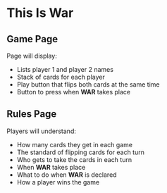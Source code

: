 # This Is War

## Game Page

<p> Page will display: </p>

- Lists player 1 and player 2 names
- Stack of cards for each player
- Play button that flips both cards at the same time
- Button to press when  **WAR** takes place

## Rules Page

<p> Players will understand: </p>

- How many cards they get in each game
- The standard of flipping cards for each turn
- Who gets to take the cards in each turn
- When  **WAR** takes place
- What to do when **WAR** is declared
- How a player wins the game